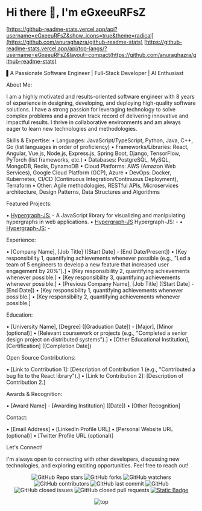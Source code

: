 # Hi there 👋, I'm **eGxeeuRFsZ**

[https://github-readme-stats.vercel.app/api?username=eGxeeuRFsZ&show_icons=true&theme=radical](https://github.com/anuraghazra/github-readme-stats)
[https://github-readme-stats.vercel.app/api/top-langs/?username=eGxeeuRFsZ&layout=compact(https://github.com/anuraghazra/github-readme-stats)

▌A Passionate Software Engineer | Full-Stack Developer | AI Enthusiast

About Me:

I am a highly motivated and results-oriented software engineer with 8 years of experience in designing, developing, and deploying high-quality software solutions. I have a strong passion for leveraging technology to solve complex problems and a proven track record of delivering innovative and impactful results. I thrive in collaborative environments and am always eager to learn new technologies and methodologies.

Skills & Expertise:
•  Languages: JavaScript/TypeScript, Python, Java, C++, Go (list languages in order of proficiency)
•  Frameworks/Libraries: React, Angular, Vue.js, Node.js, Express.js, Spring Boot, Django, TensorFlow, PyTorch (list frameworks, etc.) 
•  Databases: PostgreSQL, MySQL, MongoDB, Redis, DynamoDB 
•  Cloud Platforms: AWS (Amazon Web Services), Google Cloud Platform (GCP), Azure
•  DevOps: Docker, Kubernetes, CI/CD (Continuous Integration/Continuous Deployment), Terraform
•  Other: Agile methodologies, RESTful APIs, Microservices architecture, Design Patterns, Data Structures and Algorithms

Featured Projects:

•  <a href="https://github.com/eGxeeuRFsZ/Hypergraph-JS">Hypergraph-JS:</a> - A JavaScript library for visualizing and manipulating hypergraphs in web applications.
•  [Hypergraph-JS](https://github.com/eGxeeuRFsZ/NebulaAI-Core) Hypergraph-JS: - 
•  <a href="https://github.com/eGxeeuRFsZ/Hypergraph-JS">Hypergraph-JS:</a> - 

Experience:

•  [Company Name], [Job Title] ([Start Date] - [End Date/Present])
  •  [Key responsibility 1, quantifying achievements whenever possible (e.g., "Led a team of 5 engineers to develop a new feature that increased user engagement by 20%").]
  •  [Key responsibility 2, quantifying achievements whenever possible.]
  •  [Key responsibility 3, quantifying achievements whenever possible.]
•  [Previous Company Name], [Job Title] ([Start Date] - [End Date])
  •  [Key responsibility 1, quantifying achievements whenever possible.]
  •  [Key responsibility 2, quantifying achievements whenever possible.]

Education:

•  [University Name], [Degree] ([Graduation Date]) - [Major], [Minor (optional)]
  •  [Relevant coursework or projects (e.g., "Completed a senior design project on distributed systems").]
•  [Other Educational Institution], [Certification] ([Completion Date])

Open Source Contributions:

•  [Link to Contribution 1]: [Description of Contribution 1 (e.g., "Contributed a bug fix to the React library").]
•  [Link to Contribution 2]: [Description of Contribution 2.]

Awards & Recognition:

•  [Award Name] - [Awarding Institution] ([Date])
•  [Other Recognition]

Contact:

•  [Email Address]
•  [LinkedIn Profile URL]
•  [Personal Website URL (optional)]
•  [Twitter Profile URL (optional)]

Let's Connect!

I'm always open to connecting with other developers, discussing new technologies, and exploring exciting opportunities. Feel free to reach out!

<p align="center">
  <img alt="GitHub Repo stars" src="https://img.shields.io/github/stars/rzashakeri/beautify-github-profile?style=flat-square">
  <img alt="GitHub forks" src="https://img.shields.io/github/forks/rzashakeri/beautify-github-profile?style=flat-square">
  <img alt="GitHub watchers" src="https://img.shields.io/github/watchers/rzashakeri/beautify-github-profile?style=flat-square">
  <img alt="GitHub contributors" src="https://img.shields.io/github/contributors/rzashakeri/beautify-github-profile?color=blue&style=flat-square">
  <img alt="GitHub last commit" src="https://img.shields.io/github/last-commit/rzashakeri/beautify-github-profile?color=blue&style=flat-square">
  <img alt="GitHub" src="https://img.shields.io/github/license/rzashakeri/beautify-github-profile?color=blue&style=flat-square">
  <img alt="GitHub closed issues" src="https://img.shields.io/github/issues-closed/rzashakeri/beautify-github-profile?color=blue&style=flat-square">
  <img alt="GitHub closed pull requests" src="https://img.shields.io/github/issues-pr-closed/rzashakeri/beautify-github-profile?color=blue&style=flat-square">
<a href="readme-fa.md"><img alt="Static Badge" src="https://img.shields.io/badge/translation-farsi-blue?style=flat-square"></a>
</p>
<p align="center">
  <img src="https://github-readme-stats.vercel.app/api/top-langs/?username=rzashakeri&layout=pie&size_weight=1" alt=top langs>
</p>
